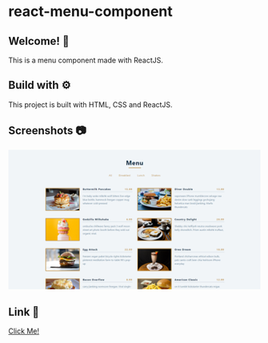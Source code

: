 # react-menu-component

## Welcome! 👋

This is a menu component made with ReactJS.

## Build with ⚙️

This project is built with HTML, CSS and ReactJS.

## Screenshots 📷

![](img/screenshot1.png)

## Link 🔗

[Click Me!](https://my-menu-component.netlify.app/)
